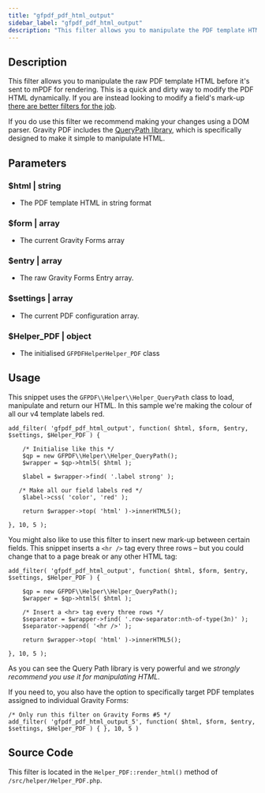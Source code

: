 ```yaml
---
title: "gfpdf_pdf_html_output"
sidebar_label: "gfpdf_pdf_html_output"
description: "This filter allows you to manipulate the PDF template HTML before it's sent to mPDF for rendering. This is a quick and dirty way to modify the PDF HTML/CSS."
---
```


## Description 

This filter allows you to manipulate the raw PDF template HTML before it's sent to mPDF for rendering. This is a quick and dirty way to modify the PDF HTML dynamically. If you are instead looking to modify a field's mark-up [there are better filters for the job](gfpdf_field_html_value.md). 

If you do use this filter we recommend making your changes using a DOM parser. Gravity PDF includes the [QueryPath library](http://api.querypath.org/docs/index.html), which is specifically designed to make it simple to manipulate HTML. 

## Parameters 

### $html | string
*  The PDF template HTML in string format

### $form | array 
*  The current Gravity Forms array

### $entry | array 
*  The raw Gravity Forms Entry array.

### $settings | array
*  The current PDF configuration array.

### $Helper_PDF | object
*  The initialised `GFPDFHelperHelper_PDF` class

## Usage 

This snippet uses the `GFPDF\\Helper\\Helper_QueryPath` class to load, manipulate and return our HTML. In this sample we're making the colour of all our v4 template labels red. 

```
add_filter( 'gfpdf_pdf_html_output', function( $html, $form, $entry, $settings, $Helper_PDF ) {

    /* Initialise like this */
    $qp = new GFPDF\\Helper\\Helper_QueryPath();
    $wrapper = $qp->html5( $html );

    $label = $wrapper->find( '.label strong' );

   /* Make all our field labels red */
    $label->css( 'color', 'red' );

    return $wrapper->top( 'html' )->innerHTML5();

}, 10, 5 );
```

You might also like to use this filter to insert new mark-up between certain fields. This snippet inserts a `<hr />` tag every three rows – but you could change that to a page break or any other HTML tag: 

```
add_filter( 'gfpdf_pdf_html_output', function( $html, $form, $entry, $settings, $Helper_PDF ) {

    $qp = new GFPDF\\Helper\\Helper_QueryPath();
    $wrapper = $qp->html5( $html );

    /* Insert a <hr> tag every three rows */
    $separator = $wrapper->find( '.row-separator:nth-of-type(3n)' );
    $separator->append( '<hr />' );

    return $wrapper->top( 'html' )->innerHTML5();

}, 10, 5 );
```

As you can see the Query Path library is very powerful and we *strongly recommend you use it for manipulating HTML*. 

If you need to, you also have the option to specifically target PDF templates assigned to individual Gravity Forms:

```
/* Only run this filter on Gravity Forms #5 */
add_filter( 'gfpdf_pdf_html_output_5', function( $html, $form, $entry, $settings, $Helper_PDF ) { }, 10, 5 )
```

## Source Code 

This filter is located in the `Helper_PDF::render_html()` method of `/src/helper/Helper_PDF.php`.